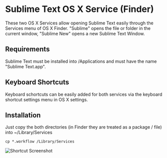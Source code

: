 # Sublime Text OS X Service (Finder)

These two OS X Services allow opening Sublime Text easily through the Services menu of OS X Finder. "Sublime" opens the file or folder in the current window, "Sublime New" opens a new Sublime Text Window. 

## Requirements

Sublime Text must be installed into /Applications and must have the name "Sublime Text.app".

## Keyboard Shortcuts

Keyboard schortcuts can be easily added for both services via the keyboard shortcut settings menu in OS X settings.

## Installation

Just copy the both directories (in Finder they are treated as a package / file) into ~/Library/Services

`cp *.workflow /Library/Services`

![Shortcut Screenshot](https://raw.githubusercontent.com/mjdev/SublimeService/gh-pages/images/shortcuts.png)